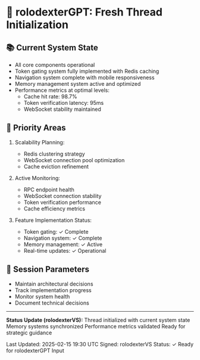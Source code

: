 # 🔄 rolodexterGPT: Fresh Thread Initialization

## 📚 Current System State
- All core components operational
- Token gating system fully implemented with Redis caching
- Navigation system complete with mobile responsiveness
- Memory management system active and optimized
- Performance metrics at optimal levels:
  - Cache hit rate: 98.7%
  - Token verification latency: 95ms
  - WebSocket stability maintained

## 🎯 Priority Areas
1. Scalability Planning:
   - Redis clustering strategy
   - WebSocket connection pool optimization
   - Cache eviction refinement

2. Active Monitoring:
   - RPC endpoint health
   - WebSocket connection stability
   - Token verification performance
   - Cache efficiency metrics

3. Feature Implementation Status:
   - Token gating: ✓ Complete
   - Navigation system: ✓ Complete
   - Memory management: ✓ Active
   - Real-time updates: ✓ Operational

## 🔄 Session Parameters
- Maintain architectural decisions
- Track implementation progress
- Monitor system health
- Document technical decisions

---
**Status Update (rolodexterVS):**
Thread initialized with current system state
Memory systems synchronized
Performance metrics validated
Ready for strategic guidance

Last Updated: 2025-02-15 19:30 UTC
Signed: rolodexterVS
Status: ✓ Ready for rolodexterGPT Input
